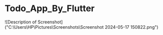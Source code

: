 # Todo_App_By_Flutter
![Description of Screenshot]("C:\Users\HP\Pictures\Screenshots\Screenshot 2024-05-17 150822.png")
